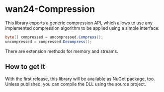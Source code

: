 # wan24-Compression

This library exports a generic compression API, which allows to use any 
implemented compression algorithm to be applied using a simple interface:

```cs
byte[] compressed = uncompressed.Compress();
uncompressed = compressed.Decompress();
```

There are extension methods for memory and streams.

## How to get it

With the first release, this library will be available as NuGet package, too. 
Unless published, you can compile the DLL using the source project.
